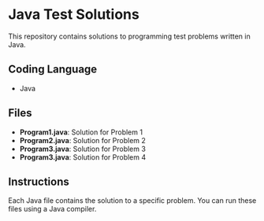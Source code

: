 # Java Test Solutions

This repository contains solutions to programming test problems written in Java.

## Coding Language
- Java

## Files
- **Program1.java**: Solution for Problem 1
- **Program2.java**: Solution for Problem 2
- **Program3.java**: Solution for Problem 3
- **Program3.java**: Solution for Problem 4

## Instructions
Each Java file contains the solution to a specific problem. You can run these files using a Java compiler.
